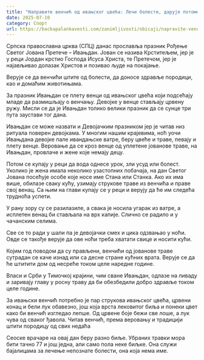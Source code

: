 ```yaml
---
title: "Направите венчић од ивањског цвећа: Лечи болести, дарује потомство, чува целу породицу!"
date: 2025-07-10
category: Спорт
url: https://backapalankavesti.com/zanimljivosti/obicaji/napravite-vencic-od-ivanjskog-cveca/
---
```


Српска православна црква (СПЦ) данас прославља празник Рођење Светог Јована Претече – Ивањдан. Јован се назива Крститељем, јер је у реци Јордан крстио Господа Исуса Христа, те Претечом, јер је најављивао долазак Христов и позивао људе на покајање.

Верује се да венчићи штите од болести, да доносе здравље породици, као и домаћим животињама.

За празник Ивањдан се плету венци од ивањског цвећа који подсећају младе да размишљају о венчању. Девојке у венце стављају црвену ружу. Мисли се да је Ивањдан толико велики празник да се сунце три пута заустави тог дана.

Ивањдан се може назвати и Девојачким празником јер је читав низ ритуала поверен девојкама. У многим нашим крајевима, ноћ уочи Ивањдана девојке пале ивандањске ватре, беру цвеће и траве, певају и плету венце.
Веровање да се кроз венце од уплетене јованове траве, на Ивањдан, провлаче и жене које немају децу.

Потом се купају у реци да вода однесе урок, зли усуд или болест. Уколико је жена имала неколико узастопних побачаја, на дан Светог Јована посећује особе које носе име Стана или Станка. Ако их има више, обилазе сваку кућу, узимају струкове траве из венчића и праве свој венац. Са њим на глави купају се у реци и верују да ће им следећа трудноћа успети.

У рану зору су се разилазиле, а свака је носила угарак из ватре, а исплетен венац би стављала на врх капије. Слично се радило и у чачанским селима.

Све се то ради у шали па је девојачки смех и цика одзвањао у ноћи. Овде се такође верује да ове ноћи треба хватати свице и носити кући.

Којим год поводом да су прављени, венчићи од јованове траве сутрадан се каче изнад или са десне стране кућних врата. Верује се да ће штитити дом од несреће током целе наредне године.

Власи и Срби у Тимочкој крајини, чим сване Ивањдан, одлазе на ливаду и заривају главу у росну траву да би обезбедили добро здравље током целе године.

За ивањски венчић потребно је пар струкова ивањског цвећа, црвени конац и бели лук обавезно, још која врста лековитог биља и понеки цвет како би венчић изгледао лепше. Од црвене боје бежи све лоше, а лук чува од сваког ђавола. Читав венчић, према веровању и традицији штити породицу од свих недаћа

Сеоске врачаре на овај дан беру разно биље. Убраних травки мора бити тачно 77 и још једна, али само пола неке биљке. Она служи бајалицама за лечење непознате болести, она која нема име.
